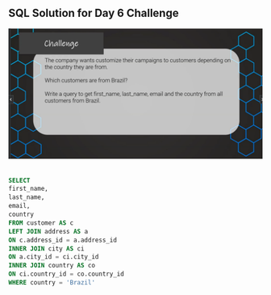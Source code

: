 ## SQL Solution for Day 6 Challenge

<img src="/Day-6/Challenge-Day6.png">

```sql

SELECT 
first_name,
last_name,
email,
country
FROM customer AS c
LEFT JOIN address AS a
ON c.address_id = a.address_id
INNER JOIN city AS ci
ON a.city_id = ci.city_id
INNER JOIN country AS co
ON ci.country_id = co.country_id
WHERE country = 'Brazil'
